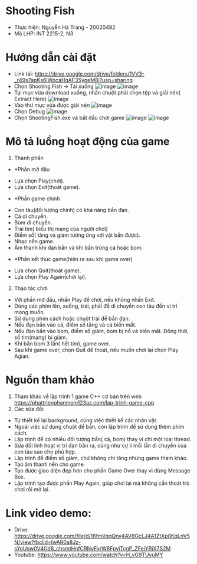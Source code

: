 # Shooting Fish
- Thực hiện: Nguyễn Hà Trang - 20020482
- Mã LHP: INT 2215-2, N3

# Hướng dẫn cài đặt
- Link tải: https://drive.google.com/drive/folders/1VV3-_r49s7apKs6lWocaHqAF3SyqeM8j?usp=sharing
- Chọn Shooting Fish -> Tải xuống
![image](https://user-images.githubusercontent.com/79615121/116037181-eeb15580-a691-11eb-9f96-53a0aad1ba76.png)
![image](https://user-images.githubusercontent.com/79615121/116037295-14d6f580-a692-11eb-9fa0-765c5faa83c6.png)
- Tại mục vừa download xuống, nhấn chuột phải chọn tệp và giải nén( Extract Here)
![image](https://user-images.githubusercontent.com/79615121/116037742-b65e4700-a692-11eb-8bdd-5bbe50291aff.png)
- Vào thư mục vừa được giải nén
![image](https://user-images.githubusercontent.com/79615121/116037890-eb6a9980-a692-11eb-8da9-7dedffc8e17f.png)
- Chọn Debug
![image](https://user-images.githubusercontent.com/79615121/116038001-1359fd00-a693-11eb-8334-82ca967969aa.png)
- Chọn ShootingFish.exe và bắt đầu chơi game
![image](https://user-images.githubusercontent.com/79615121/116038089-308ecb80-a693-11eb-8bf4-02a900cdefeb.png)
![image](https://user-images.githubusercontent.com/79615121/116038157-469c8c00-a693-11eb-9b5d-5d42aaae5165.png)

# Mô tả luồng hoạt động của game
1. Thành phần
* *Phần mở đầu
- Lựa chọn Play(chơi).
- Lựa chọn Exit(thoát game).
* *Phần game chính
- Con tàu(đối tượng chính) có khả năng bắn đạn.
- Cá di chuyển.
- Bom di chuyển.
- Trái tim( biểu thị mạng của người chơi)
- Điểm số( tăng và giảm tương ứng với vật bắn được).
- Nhạc nền game.
- Âm thanh khi đạn bắn và khi bắn trúng cá hoặc bom.
* *Phần kết thúc game(hiện ra sau khi game over)
- Lựa chọn Quit(thoát game).
- Lựa chọn Play Again(chơi lại). 
2. Thao tác chơi
- Với phần mở đầu, nhấn Play để chơi, nếu không nhấn Exit.
- Dùng các phím lên, xuống, trái, phải để di chuyển con tàu đến vị trí mong muốn.
- Sử dụng phím cách hoặc chuột trái để bắn đạn.
- Nếu đạn bắn vào cá, điểm số tăng và cá biến mất.
- Nếu đạn bắn vào bom, điểm số giảm, bom bị nổ và biến mất. Đồng thời, số tim(mạng) bị giảm.
- Khi bắn bom 3 lần( hết tim), game over.
- Sau khi game over, chọn Quit để thoát, nếu muốn chơi lại chọn Play Agian.

# Nguồn tham khảo
1. Tham khảo về lập trình 1 game C++ cơ bản trên web https://phattrienphanmem123az.com/lap-trinh-game-cpp
2. Các sửa đổi:
 - Tự thiết kế lại background, cùng việc thiết kế các nhân vật.
 - Ngoài việc sử dụng chuột để bắn, còn lập trình để sử dụng thêm phím cách.
 - Lập trình để có nhiều đối tượng bắn( cá, bom) thay vì chỉ một loại thread.
 - Sửa đổi linh hoạt vị trí đạn bắn ra, cũng như cự li mỗi lần di chuyển của con tàu sao cho phù hợp.
 - Lập trình để điểm số giảm, chứ không chỉ tăng nhưng game tham khảo.
 - Tạo âm thanh nền cho game.
 - Tạo được giao diện đẹp hơn cho phần Game Over thay vì  dùng Message Box.
 - Lập trình tạo được phần Play Again, giúp chơi lại mà không cần thoát trò chơi rồi mở lại.

# Link video demo:
- Drive: https://drive.google.com/file/d/16fmVqqQny4AV8GcLJ4A1ZtXp8KqLnV5N/view?fbclid=IwAR0a8Jz-sYoUsw0V4Gd8_chsmtHnfCRNvFyrW8FpyiTcgP_ZFejYRjX7S2M
- Youtube: https://www.youtube.com/watch?v=H_vG9TUyuMY
